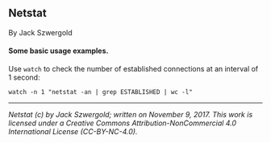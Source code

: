 ## Netstat

By Jack Szwergold

#### Some basic usage examples.

Use `watch` to check the number of established connections at an interval of 1 second:

	watch -n 1 "netstat -an | grep ESTABLISHED | wc -l"

***

*Netstat (c) by Jack Szwergold; written on November 9, 2017. This work is licensed under a Creative Commons Attribution-NonCommercial 4.0 International License (CC-BY-NC-4.0).*
